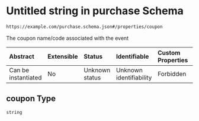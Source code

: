 # Untitled string in purchase Schema

```txt
https://example.com/purchase.schema.json#/properties/coupon
```

The coupon name/code associated with the event

| Abstract            | Extensible | Status         | Identifiable            | Custom Properties | Additional Properties | Access Restrictions | Defined In                                                                            |
| :------------------ | :--------- | :------------- | :---------------------- | :---------------- | :-------------------- | :------------------ | :------------------------------------------------------------------------------------ |
| Can be instantiated | No         | Unknown status | Unknown identifiability | Forbidden         | Allowed               | none                | [purchase.schema.json\*](../../../../out/purchase.schema.json "open original schema") |

## coupon Type

`string`
